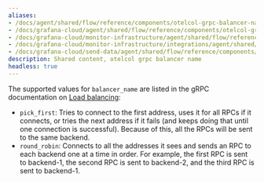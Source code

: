 ```yaml
---
aliases:
- /docs/agent/shared/flow/reference/components/otelcol-grpc-balancer-name/
- /docs/grafana-cloud/agent/shared/flow/reference/components/otelcol-grpc-balancer-name/
- /docs/grafana-cloud/monitor-infrastructure/agent/shared/flow/reference/components/otelcol-grpc-balancer-name/
- /docs/grafana-cloud/monitor-infrastructure/integrations/agent/shared/flow/reference/components/otelcol-grpc-balancer-name/
- /docs/grafana-cloud/send-data/agent/shared/flow/reference/components/otelcol-grpc-balancer-name/
description: Shared content, otelcol grpc balancer name
headless: true
---
```


The supported values for `balancer_name` are listed in the gRPC documentation on [Load balancing][]:
* `pick_first`: Tries to connect to the first address, uses it for all RPCs if it connects, or tries the next address if it fails (and keeps doing that until one connection is successful).
  Because of this, all the RPCs will be sent to the same backend.
* `round_robin`: Connects to all the addresses it sees and sends an RPC to each backend one at a time in order.
  For example, the first RPC is sent to backend-1, the second RPC is sent to backend-2, and the third RPC is sent to backend-1.

[Load balancing]: https://github.com/grpc/grpc-go/blob/master/examples/features/load_balancing/README.md#pick_first
